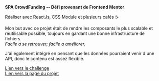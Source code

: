 **SPA CrowdFunding -- Défi provenant de Frontend Mentor**

Réaliser avec ReactJs, CSS Module et plusieurs cafés ☕

Mon but avec ce projet était de rendre les composants le plus scalable et réutilisable possible, toujours en gardant une bonne infrastructure de fichiers.<br>
_Facile a se retrouver; facile a améliorer._

J'ai également intégré en pensant que les données pourraient venir d'une API, donc le contenu est assez flexible.

[Lien vers le challenge](https://www.frontendmentor.io/challenges/crowdfunding-product-page-7uvcZe7ZR) <br>
[Lien vers la page du projet](https://heck0.github.io/crowdfunding/)
